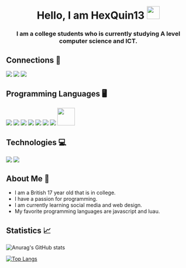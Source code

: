 <h1 align="center">Hello, I am HexQuin13 <img src="https://raw.githubusercontent.com/MartinHeinz/MartinHeinz/master/wave.gif" width="35px"></h1>
<h3 align="center">I am a college students who is currently studying A level computer science and ICT.</h3>

## Connections 📱
<p align="left">
  <a target="_blank" href="https://www.linkedin.com/in/ashton-sartain-53774922b/"><img src="https://img.icons8.com/color/48/000000/linkedin.png"/></a>
  <a href="https://twitter.com/HexQuin13" target="_blank"><img src="https://img.icons8.com/color/48/000000/twitter--v1.png"/></a>
<!--   <a href="https://www.youtube.com/channel/UCyKgKeEiQb-nJG0LcyaRdSg" target="_blank"><img src="https://img.icons8.com/external-prettycons-flat-prettycons/48/000000/external-youtube-multimedia-prettycons-flat-prettycons.png"/></a> -->
  <a href=mailto:hexquin13@gmail.com target="_blank"><img src="https://img.icons8.com/color/48/000000/gmail-new.png"/></a>
</p>

## Programming Languages 🖥️

<p align="left">
  <a href="https://devdocs.io/javascript" target="_blank"><img src="https://img.icons8.com/color/48/000000/javascript--v1.png"/></a>
  <a href="https://devdocs.io/python" target="_blank"><img src="https://img.icons8.com/color/48/000000/python--v1.png"/></a>
  <a href="https://devdocs.io/lua" target="_blank"><img src="https://img.icons8.com/external-tal-revivo-color-tal-revivo/48/000000/external-lua-is-a-lightweight-multi-paradigm-programming-language-logo-color-tal-revivo.png"/></a>
  <a href="https://devdocs.io/html" target="_blank"><img src="https://img.icons8.com/color/48/000000/html-5--v1.png"/></a>
  <a href="https://devdocs.io/css" target="_blank"><img src="https://img.icons8.com/color/48/000000/css3.png"/></a>
  <a href="https://devdocs.io/c" target="_blank"><img src="https://img.icons8.com/color/48/000000/c-programming.png"/></a>
  <a href="https://devdocs.io/cpp" target="_blank"><img src="https://img.icons8.com/color/48/000000/c-plus-plus-logo.png"/></a>
  <a href="https://docs.microsoft.com/en-us/dotnet/csharp/programming-guide/" target="_blank"><img src="https://cdn.iconscout.com/icon/free/png-256/csharp-1-1175241.png" width="48"/></a>
<!--   <a href="https://devdocs.io/react" target="_blank"><img src="https://img.icons8.com/office/48/000000/react.png"/></a> -->
</p>

## Technologies 💻
<p align="left">
  <a href="https://devdocs.io/react" target="_blank"><img src="https://img.icons8.com/office/48/000000/react.png"/></a>
  <a href="https://devdocs.io/node" targer="_blank"><img src="https://img.icons8.com/fluency/48/000000/node-js.png"/></a>
</p>

## About Me 📖
<ul dir="auto">
  <li>I am a British 17 year old that is in college.</li>
  <li>I have a passion for programming.</li>
  <li>I am currently learning social media and web design.</li>
  <li>My favorite programming languages are javascript and luau.</li>
</ul>

## Statistics 📈

![Anurag's GitHub stats](https://github-readme-stats.vercel.app/api?username=hexquin13&show_icons=true&theme=dark)
<!-- [![Readme Card](https://github-readme-stats.vercel.app/api/pin/?username=hexquin13&repo=github-readme-stats&theme=dark)](https://github.com/anuraghazra/github-readme-stats) -->
[![Top Langs](https://github-readme-stats.vercel.app/api/top-langs/?username=hexquin13&layout=compact&theme=dark)](https://github.com/anuraghazra/github-readme-stats)
